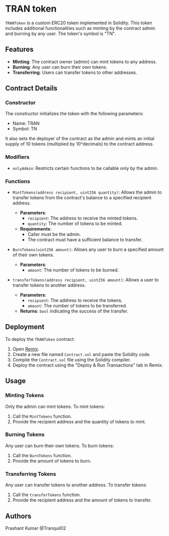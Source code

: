# TRAN token

`TRANToken` is a custom ERC20 token implemented in Solidity. This token includes additional functionalities such as minting by the contract admin and burning by any user. The token's symbol is "TN".

## Features

- **Minting**: The contract owner (admin) can mint tokens to any address.
- **Burning**: Any user can burn their own tokens.
- **Transferring**: Users can transfer tokens to other addresses.

## Contract Details

### Constructor

The constructor initializes the token with the following parameters:

- Name: TRAN
- Symbol: TN

It also sets the deployer of the contract as the admin and mints an initial supply of 10 tokens (multiplied by 10^decimals) to the contract address.

### Modifiers

- `onlyAdmin`: Restricts certain functions to be callable only by the admin.

### Functions

- `MintTokens(address recipient, uint256 quantity)`: Allows the admin to transfer tokens from the contract's balance to a specified recipient address.
  - **Parameters**:
    - `recipient`: The address to receive the minted tokens.
    - `quantity`: The number of tokens to be minted.
  - **Requirements**:
    - Caller must be the admin.
    - The contract must have a sufficient balance to transfer.

- `BurnTokens(uint256 amount)`: Allows any user to burn a specified amount of their own tokens.
  - **Parameters**:
    - `amount`: The number of tokens to be burned.

- `transferTokens(address recipient, uint256 amount)`: Allows a user to transfer tokens to another address.
  - **Parameters**:
    - `recipient`: The address to receive the tokens.
    - `amount`: The number of tokens to be transferred.
  - **Returns**: `bool` indicating the success of the transfer.

## Deployment

To deploy the `TRANToken` contract:

1. Open [Remix](https://remix.ethereum.org/).
2. Create a new file named `Contract.sol` and paste the Solidity code.
3. Compile the `Contract.sol` file using the Solidity compiler.
4. Deploy the contract using the "Deploy & Run Transactions" tab in Remix.

## Usage

### Minting Tokens

Only the admin can mint tokens. To mint tokens:

1. Call the `MintTokens` function.
2. Provide the recipient address and the quantity of tokens to mint.

### Burning Tokens

Any user can burn their own tokens. To burn tokens:

1. Call the `BurnTokens` function.
2. Provide the amount of tokens to burn.

### Transferring Tokens

Any user can transfer tokens to another address. To transfer tokens:

1. Call the `transferTokens` function.
2. Provide the recipient address and the amount of tokens to transfer.


## Authors

Prashant Kumar
@Tranquil02
